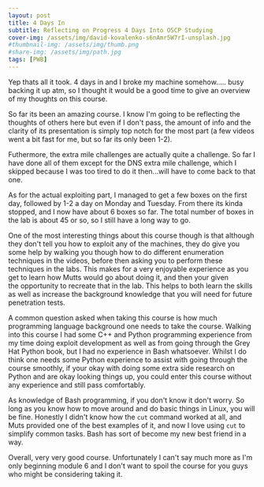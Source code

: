 ```yaml
---
layout: post
title: 4 Days In
subtitle: Reflecting on Progress 4 Days Into OSCP Studying
cover-img: /assets/img/david-kovalenko-s6nAmr5W7rI-unsplash.jpg
#thumbnail-img: /assets/img/thumb.png
#share-img: /assets/img/path.jpg
tags: [PWB]
---
```


Yep thats all it took. 4 days in and I broke my machine somehow..... busy backing it up atm, so I thought it would be a good time to give an overview of my thoughts on this course.

So far its been an amazing course. I know I'm going to be reflecting the thoughts of others here but even if I don't pass, the amount of info and the clarity of its presentation is simply top notch for the most part (a few videos went a bit fast for me, but so far its only been 1-2).

Futhermore, the extra mile challenges are actually quite a challenge. So far I have done all of them except for the DNS extra mile challenge, which I skipped because I was too tired to do it then...will have to come back to that one.

As for the actual exploiting part, I managed to get a few boxes on the first day, followed by 1-2 a day on Monday and Tuesday. From there its kinda stopped, and I now have about 6 boxes so far. The total number of boxes in the lab is about 45 or so, so I still have a long way to go.

One of the most interesting things about this course though is that although they don't tell you how to exploit any of the machines, they do give you some help by walking you though how to do different enumeration techniques in the videos, before then asking you to perform these techniques in the labs. This makes for a very enjoyable experience as you get to learn how Mutts would go about doing it, and then your given the opportunity to recreate that in the lab. This helps to both learn the skills as well as increase the background knowledge that you will need for future penetration tests.

A common question asked when taking this course is how much programming language background one needs to take the course. Walking into this course I had some C++ and Python programming experience from my time doing exploit development as well as from going through the Grey Hat Python book, but I had no experience in Bash whatsoever. Whilst I do think one needs some Python experience to assist with going through the course smoothly, if your okay with doing some extra side research on Python and are okay looking things up, you could enter this course without any experience and still pass comfortably.

As knowledge of Bash programming, if you don't know it don't worry. So long as you know how to move around and do basic things in Linux, you will be fine. Honestly I didn't know how the `cut` command worked at all, and Muts provided one of the best examples of it, and now I love using `cut` to simplify common tasks. Bash has sort of become my new best friend in a way.

Overall, very very good course. Unfortunately I can't say much more as I'm only beginning module 6 and I don't want to spoil the course for you guys who might be considering taking it.